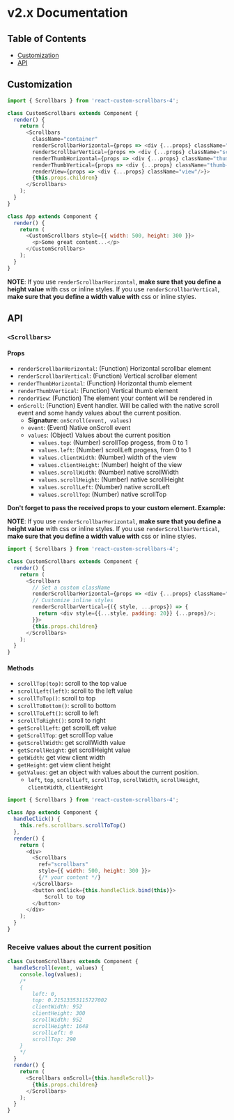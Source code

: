 # v2.x Documentation
## Table of Contents

- [Customization](#customization)
- [API](#api)

## Customization
```javascript
import { Scrollbars } from 'react-custom-scrollbars-4';

class CustomScrollbars extends Component {
  render() {
    return (
      <Scrollbars
        className="container"
        renderScrollbarHorizontal={props => <div {...props} className="scrollbar-horizontal" />}
        renderScrollbarVertical={props => <div {...props} className="scrollbar-vertical"/>}
        renderThumbHorizontal={props => <div {...props} className="thumb-horizontal"/>}
        renderThumbVertical={props => <div {...props} className="thumb-vertical"/>}
        renderView={props => <div {...props} className="view"/>}>
        {this.props.children}
      </Scrollbars>
    );
  }
}

class App extends Component {
  render() {
    return (
      <CustomScrollbars style={{ width: 500, height: 300 }}>
        <p>Some great content...</p>
      </CustomScrollbars>
    );
  }
}
```

**NOTE**: If you use `renderScrollbarHorizontal`, **make sure that you define a height value** with css or inline styles. If you use `renderScrollbarVertical`, **make sure that you define a width value with** css or inline styles.

## API

### `<Scrollbars>`

#### Props

* `renderScrollbarHorizontal`: (Function) Horizontal scrollbar element
* `renderScrollbarVertical`: (Function) Vertical scrollbar element
* `renderThumbHorizontal`: (Function) Horizontal thumb element
* `renderThumbVertical`: (Function) Vertical thumb element
* `renderView`: (Function) The element your content will be rendered in
* `onScroll`: (Function) Event handler. Will be called with the native scroll event and some handy values about the current position.
  * **Signature**: `onScroll(event, values)`
  * `event`: (Event) Native onScroll event
  * `values`: (Object) Values about the current position
    * `values.top`: (Number) scrollTop progess, from 0 to 1
    * `values.left`: (Number) scrollLeft progess, from 0 to 1
    * `values.clientWidth`: (Number) width of the view
    * `values.clientHeight`: (Number) height of the view
    * `values.scrollWidth`: (Number) native scrollWidth
    * `values.scrollHeight`: (Number) native scrollHeight
    * `values.scrollLeft`: (Number) native scrollLeft
    * `values.scrollTop`: (Number) native scrollTop

**Don't forget to pass the received props to your custom element. Example:**

**NOTE**: If you use `renderScrollbarHorizontal`, **make sure that you define a height value** with css or inline styles. If you use `renderScrollbarVertical`, **make sure that you define a width value with** css or inline styles.

```javascript
import { Scrollbars } from 'react-custom-scrollbars-4';

class CustomScrollbars extends Component {
  render() {
    return (
      <Scrollbars
        // Set a custom className
        renderScrollbarHorizontal={props => <div {...props} className="scrollbar-vertical"/>}
        // Customize inline styles
        renderScrollbarVertical={({ style, ...props}) => {
          return <div style={{...style, padding: 20}} {...props}/>;
        }}>
        {this.props.children}
      </Scrollbars>
    );
  }
}
```

#### Methods

* `scrollTop(top)`: scroll to the top value
* `scrollLeft(left)`: scroll to the left value
* `scrollToTop()`: scroll to top
* `scrollToBottom()`: scroll to bottom
* `scrollToLeft()`: scroll to left
* `scrollToRight()`: scroll to right
* `getScrollLeft`: get scrollLeft value
* `getScrollTop`: get scrollTop value
* `getScrollWidth`: get scrollWidth value
* `getScrollHeight`: get scrollHeight value
* `getWidth`: get view client width
* `getHeight`: get view client height
* `getValues`: get an object with values about the current position.
    * `left`, `top`, `scrollLeft`, `scrollTop`, `scrollWidth`, `scrollHeight`, `clientWidth`, `clientHeight`

```javascript
import { Scrollbars } from 'react-custom-scrollbars-4';

class App extends Component {
  handleClick() {
    this.refs.scrollbars.scrollToTop()
  },
  render() {
    return (
      <div>
        <Scrollbars
          ref="scrollbars"
          style={{ width: 500, height: 300 }}>
          {/* your content */}
        </Scrollbars>
        <button onClick={this.handleClick.bind(this)}>
            Scroll to top
        </button>
      </div>
    );
  }
}
```

### Receive values about the current position

```javascript
class CustomScrollbars extends Component {
  handleScroll(event, values) {
    console.log(values);
    /*
    {
        left: 0,
        top: 0.21513353115727002
        clientWidth: 952
        clientHeight: 300
        scrollWidth: 952
        scrollHeight: 1648
        scrollLeft: 0
        scrollTop: 290
    }
    */
  }
  render() {
    return (
      <Scrollbars onScroll={this.handleScroll}>
        {this.props.children}
      </Scrollbars>
    );
  }
}
```
